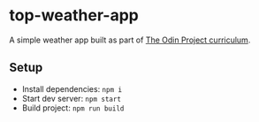 # top-weather-app

A simple weather app built as part of <a href="https://www.theodinproject.com/lessons/node-path-javascript-weather-app">The Odin Project curriculum</a>.

## Setup

- Install dependencies: `npm i`
- Start dev server: `npm start`
- Build project: `npm run build`
